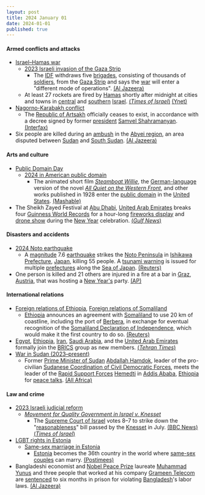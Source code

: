 ```yaml
---
layout: post
title: 2024 January 01
date: 2024-01-01
published: true
---
```



#### Armed conflicts and attacks

* [Israel–Hamas war](https://en.wikipedia.org/wiki/Israel%E2%80%93Hamas_war "Israel–Hamas war")
  * [2023 Israeli invasion of the Gaza Strip](https://en.wikipedia.org/wiki/2023_Israeli_invasion_of_the_Gaza_Strip "2023 Israeli invasion of the Gaza Strip")
    * The [IDF](https://en.wikipedia.org/wiki/Israel_Defense_Force "Israel Defense Force") withdraws five [brigades](https://en.wikipedia.org/wiki/Brigade "Brigade"), consisting of thousands of [soldiers](https://en.wikipedia.org/wiki/Israeli_Ground_Forces "Israeli Ground Forces"), from the [Gaza Strip](https://en.wikipedia.org/wiki/Gaza_Strip "Gaza Strip") and says the [war](https://en.wikipedia.org/wiki/War "War") will enter a "different mode of operations". [(Al Jazeera)](https://www.aljazeera.com/news/2024/1/1/israel-says-it-will-pull-out-thousands-of-troops-from-gaza)
  * At least 27 rockets are fired by [Hamas](https://en.wikipedia.org/wiki/Hamas "Hamas") shortly after midnight at cities and towns in [central](https://en.wikipedia.org/wiki/Central_District_%28Israel%29 "Central District (Israel)") and [southern](https://en.wikipedia.org/wiki/Southern_District_%28Israel%29 "Southern District (Israel)") [Israel](https://en.wikipedia.org/wiki/Israel "Israel"). [(*Times of Israel*)](https://www.timesofisrael.com/at-stroke-of-midnight-hamas-attacks-israel-with-heavy-new-year-rocket-barrage/) [(Ynet)](https://www.ynetnews.com/article/34k49w124)
* [Nagorno-Karabakh conflict](https://en.wikipedia.org/wiki/Nagorno-Karabakh_conflict "Nagorno-Karabakh conflict")
  * The [Republic of Artsakh](https://en.wikipedia.org/wiki/Republic_of_Artsakh "Republic of Artsakh") officially ceases to exist, in accordance with a decree signed by former [president](https://en.wikipedia.org/wiki/President_of_Artsakh "President of Artsakh") [Samvel Shahramanyan](https://en.wikipedia.org/wiki/Samvel_Shahramanyan "Samvel Shahramanyan"). [(Interfax)](https://www.interfax.ru/world/938736)
* Six people are killed during an [ambush](https://en.wikipedia.org/wiki/Ambush "Ambush") in the [Abyei region](https://en.wikipedia.org/wiki/Abyei "Abyei"), an area disputed between [Sudan](https://en.wikipedia.org/wiki/Sudan "Sudan") and [South Sudan](https://en.wikipedia.org/wiki/South_Sudan "South Sudan"). [(Al Jazeera)](https://www.aljazeera.com/news/2024/1/1/six-dead-in-disputed-oil-rich-area-between-sudan-and-south-sudan)

#### Arts and culture

* [Public Domain Day](https://en.wikipedia.org/wiki/Public_Domain_Day "Public Domain Day")
  * [2024 in American public domain](https://en.wikipedia.org/wiki/2024_in_American_public_domain "2024 in American public domain")
    * The animated short film *[Steamboat Willie](https://en.wikipedia.org/wiki/Steamboat_Willie "Steamboat Willie")*, the [German-language](https://en.wikipedia.org/wiki/German_language "German language") version of the novel *[All Quiet on the Western Front](https://en.wikipedia.org/wiki/All_Quiet_on_the_Western_Front "All Quiet on the Western Front")*, and other works published in 1928 enter the [public domain](https://en.wikipedia.org/wiki/Public_domain "Public domain") in the [United States](https://en.wikipedia.org/wiki/United_States "United States"). [(Mashable)](https://mashable.com/article/major-public-domain-day-2024)
* The Sheikh Zayed Festival at [Abu Dhabi](https://en.wikipedia.org/wiki/Abu_Dhabi "Abu Dhabi"), [United Arab Emirates](https://en.wikipedia.org/wiki/United_Arab_Emirates "United Arab Emirates") breaks four [Guinness World Records](https://en.wikipedia.org/wiki/Guinness_World_Records "Guinness World Records") for a hour-long [fireworks display](https://en.wikipedia.org/wiki/Fireworks_display "Fireworks display") and [drone show](https://en.wikipedia.org/wiki/Drone_show "Drone show") during the [New Year](https://en.wikipedia.org/wiki/New_Year "New Year") celebration. [(*Gulf News*)](https://gulfnews.com/uae/sheikh-zayed-festival-in-abu-dhabi-emirate-breaks-4-guinness-world-records-during-new-year-2024-celebrations-1.100186555)

#### Disasters and accidents

* [2024 Noto earthquake](https://en.wikipedia.org/wiki/2024_Noto_earthquake "2024 Noto earthquake")
  * A [magnitude](https://en.wikipedia.org/wiki/Richter_scale "Richter scale") 7.6 [earthquake](https://en.wikipedia.org/wiki/List_of_earthquakes_in_Japan "List of earthquakes in Japan") strikes the [Noto Peninsula](https://en.wikipedia.org/wiki/Noto_Peninsula "Noto Peninsula") in [Ishikawa Prefecture](https://en.wikipedia.org/wiki/Ishikawa_Prefecture "Ishikawa Prefecture"), [Japan](https://en.wikipedia.org/wiki/Japan "Japan"), killing 55 people. A [tsunami warning](https://en.wikipedia.org/wiki/Tsunami_Warning_%28Japan%29 "Tsunami Warning (Japan)") is issued for multiple [prefectures](https://en.wikipedia.org/wiki/Prefectures_of_Japan "Prefectures of Japan") along the [Sea of Japan](https://en.wikipedia.org/wiki/Sea_of_Japan "Sea of Japan"). [(Reuters)](https://www.reuters.com/world/japan/least-six-dead-after-huge-earthquake-rocks-japan-new-years-day-2024-01-01/)
* One person is killed and 21 others are injured in a fire at a bar in [Graz](https://en.wikipedia.org/wiki/Graz "Graz"), [Austria](https://en.wikipedia.org/wiki/Austria "Austria"), that was hosting a [New Year's](https://en.wikipedia.org/wiki/New_Year%27s_Eve "New Year's Eve") party. [(AP)](https://apnews.com/article/austria-graz-fire-injuries-death-bar-67738121e4237358a86f1df66c1c60c4)

#### International relations

* [Foreign relations of Ethiopia](https://en.wikipedia.org/wiki/Foreign_relations_of_Ethiopia "Foreign relations of Ethiopia"), [Foreign relations of Somaliland](https://en.wikipedia.org/wiki/Foreign_relations_of_Somaliland "Foreign relations of Somaliland")
  * [Ethiopia](https://en.wikipedia.org/wiki/Ethiopia "Ethiopia") announces an agreement with [Somaliland](https://en.wikipedia.org/wiki/Somaliland "Somaliland") to use 20 km of coastline, including the port of [Berbera](https://en.wikipedia.org/wiki/Berbera "Berbera"), in exchange for eventual recognition of the [Somaliland Declaration of Independence](https://en.wikipedia.org/wiki/Somaliland_Declaration_of_Independence "Somaliland Declaration of Independence"), which would make it the first country to do so. [(Reuters)](https://www.reuters.com/world/africa/landlocked-ethiopia-signs-pact-use-somalilands-red-sea-port-2024-01-01/)
* [Egypt](https://en.wikipedia.org/wiki/Egypt "Egypt"), [Ethiopia](https://en.wikipedia.org/wiki/Ethiopia "Ethiopia"), [Iran](https://en.wikipedia.org/wiki/Iran "Iran"), [Saudi Arabia](https://en.wikipedia.org/wiki/Saudi_Arabia "Saudi Arabia"), and the [United Arab Emirates](https://en.wikipedia.org/wiki/United_Arab_Emirates "United Arab Emirates") formally join the [BRICS](https://en.wikipedia.org/wiki/BRICS "BRICS") group as new members. [(*Tehran Times*)](https://www.tehrantimes.com/news/493180/Iran-joins-BRICS-group-formally-in-2024)
* [War in Sudan (2023–present)](https://en.wikipedia.org/wiki/War_in_Sudan_%282023%E2%80%93present%29 "War in Sudan (2023–present)")
  * Former [Prime Minister of Sudan](https://en.wikipedia.org/wiki/Prime_Minister_of_Sudan "Prime Minister of Sudan") [Abdallah Hamdok](https://en.wikipedia.org/wiki/Abdallah_Hamdok "Abdallah Hamdok"), leader of the pro-civilian [Sudanese Coordination of Civil Democratic Forces](https://en.wikipedia.org/wiki/Taqaddum_%28Sudan%29 "Taqaddum (Sudan)"), meets the leader of the [Rapid Support Forces](https://en.wikipedia.org/wiki/Rapid_Support_Forces "Rapid Support Forces") [Hemedti](https://en.wikipedia.org/wiki/Hemedti "Hemedti") in [Addis Ababa](https://en.wikipedia.org/wiki/Addis_Ababa "Addis Ababa"), [Ethiopia](https://en.wikipedia.org/wiki/Ethiopia "Ethiopia") for [peace talks](https://en.wikipedia.org/wiki/Peace_talks "Peace talks"). [(All Africa)](https://allafrica.com/stories/202401020097.html)

#### Law and crime

* [2023 Israeli judicial reform](https://en.wikipedia.org/wiki/2023_Israeli_judicial_reform "2023 Israeli judicial reform")
  * *[Movement for Quality Government in Israel v. Knesset](https://en.wikipedia.org/wiki/2023_Israeli_judicial_reform#HCJ_5658/23_Movement_for_Quality_Government_in_Israel_v._Knesset_(2024) "2023 Israeli judicial reform")*
    * The [Supreme Court of Israel](https://en.wikipedia.org/wiki/Supreme_Court_of_Israel "Supreme Court of Israel") votes 8–7 to strike down the "[reasonableness](https://en.wikipedia.org/wiki/Reasonableness "Reasonableness")" bill passed by the [Knesset](https://en.wikipedia.org/wiki/Knesset "Knesset") in July. [(BBC News)](https://www.bbc.com/news/world-middle-east-67859177) [(*Times of Israel*)](https://www.timesofisrael.com/in-historic-ruling-high-court-strikes-down-key-judicial-overhaul-legislation/)
* [LGBT rights in Estonia](https://en.wikipedia.org/wiki/LGBT_rights_in_Estonia "LGBT rights in Estonia")
  * [Same-sex marriage in Estonia](https://en.wikipedia.org/wiki/Same-sex_marriage_in_Estonia "Same-sex marriage in Estonia")
    * [Estonia](https://en.wikipedia.org/wiki/Estonia "Estonia") becomes the 36th country in the world where [same-sex couples](https://en.wikipedia.org/wiki/Same-sex_couple "Same-sex couple") can marry. [(Postimees)](https://www.postimees.ee/7930244/uus-aasta-tuli-abieluvordsusega-avalduse-on-esitanud-juba-kaheksa-samasoolist-paari)
* Bangladeshi economist and [Nobel Peace Prize](https://en.wikipedia.org/wiki/Nobel_Peace_Prize "Nobel Peace Prize") laureate [Muhammad Yunus](https://en.wikipedia.org/wiki/Muhammad_Yunus "Muhammad Yunus") and three people that worked at his company [Grameen Telecom](https://en.wikipedia.org/wiki/Grameen_Telecom "Grameen Telecom") are [sentenced](https://en.wikipedia.org/wiki/Sentence_%28law%29 "Sentence (law)") to six months in prison for violating [Bangladesh](https://en.wikipedia.org/wiki/Bangladesh "Bangladesh")'s labor laws. [(Al Jazeera)](https://www.aljazeera.com/news/2024/1/1/nobel-laureate-muhammad-yunus-convicted-in-bangladesh-labour-law-case)
